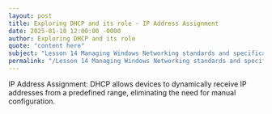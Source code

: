 ```yaml
---
layout: post
title: Exploring DHCP and its role - IP Address Assignment
date: 2025-01-10 12:00:00 -0000
author: Exploring DHCP and its role
quote: "content here"
subject: "Lesson 14 Managing Windows Networking standards and specifications"
permalink: "/Lesson 14 Managing Windows Networking standards and specifications/Exploring DHCP and its role/Exploring DHCP and its role - IP Address Assignment"
---
```


IP Address Assignment: DHCP allows devices to dynamically receive IP addresses from a predefined range, eliminating the need for manual configuration.
